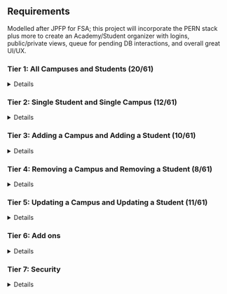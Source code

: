## Requirements

Modelled after JPFP for FSA; this project will incorporate the PERN stack plus more to create an Academy/Student organizer with logins, public/private views, queue for pending DB interactions, and overall great UI/UX.

### Tier 1: All Campuses and Students (20/61)

<details>

#### Frontend

- [C] Write a component to display a list of all campuses (at least their names and images)
- [C] Write a component to display a list of all students (at least their names)
- [C] Write a campuses sub-reducer to manage campuses in your Redux store
- [C] Write a students sub-reducer to manage students in your Redux store
- [C] Display the all-campuses component when the url matches `/campuses`
- [C] Display the all-students component when the url matches `/students`
- [C] Add a links to the navbar that can be used to navigate to the all-campuses view and the all-students view

#### Backend

- [C] Write a route to serve up all students
- [C] Write a route to serve up all campuses

- Write a `campuses` model with the following information:
  - [C] name - not empty or null
  - [C] imageUrl - with a default value
  - [C] address - not empty or null
  - [C] description - extremely large text
- Write a `students` model with the following information:
  - [C] firstName - not empty or null
  - [C] lastName - not empty or null
  - [C] email - not empty or null; must be a valid email
  - [C] imageUrl - with a default value
  - [C] gpa - decimal between 0.0 and 4.0
- [C] Students may be associated with at most one campus. Likewise, campuses may be associated with many students

#### Seed

- [C] Running the seed file creates campuses and students for demonstration purposes

Congrats! You have completed your first vertical slice! Make sure to `commit -m "Feature: Get All Campuses and Students"` before moving on.

</details>

### Tier 2: Single Student and Single Campus (12/61)

<details>

#### Frontend

- Write a component to display a single campus with the following information:
  - [C] The campus's name, image, address and description
  - [C] A list of the names of all students in that campus (or a helpful message if it doesn't have any students)
- [C] Display the appropriate campus's info when the url matches `/campuses/:campusId`
- [C] Clicking on a campus from the all-campuses view should navigate to show that campus in the single-campus view

- Write a component to display a single student with the following information:
  - [C] The student's full name, email, image, and gpa
  - [C] The name of their campus (or a helpful message if they don't have one)
- [C] Display the appropriate student when the url matches `/students/:studentId`
- [C] Clicking on a student from the all-students view should navigate to show that student in the single-student view

- [C] Clicking on the name of a student in the single-campus view should navigate to show that student in the single-student view
- [C] Clicking on the name of a campus in the single-student view should navigate to show that campus in the single-campus view

#### Backend

- [C] Write a route to serve up a single campus (based on its id), _including that campuses' students_
- [C] Write a route to serve up a single student (based on their id), _including that student's campus_

Congrats! You have completed your second vertical slice! Make sure to `commit -m "Feature: Get Single Campus and Student"` before moving on.

</details>

### Tier 3: Adding a Campus and Adding a Student (10/61)

<details>

#### Frontend

- [C] Write a component to display a form for adding a new campus that contains inputs for _at least_ the name and address.
- [C] Display this component as part of the all-campuses view, alongside the list of campuses
- Submitting the form with a valid name/address should:

  - [C] Make an AJAX request that causes the new campus to be persisted in the database
  - [C] Add the new campus to the list of campuses without needing to refresh the page

- [ ] Write a component to display a form for adding a new student that contains inputs for _at least_ first name, last name and email
- [ ] Display this component as part of the all-students view, alongside the list of students
- Submitting the form with a valid first name/last name/email should:
  - [ ] Make an AJAX request that causes the new student to be persisted in the database
  - [ ] Add the new student to the list of students without needing to refresh the page

#### Backend

- [C] Write a route to add a new campus
- [ ] Write a route to add a new student

Congrats! You have completed your third vertical slice! Make sure to `commit -m "Feature: Add Campus and Student"` before moving on.

</details>

### Tier 4: Removing a Campus and Removing a Student (8/61)

<details>

#### Frontend

- [ ] In the all-campuses view, include an `X` button next to each campus
- Clicking the `X` button should:

  - [ ] Make an AJAX request that causes that campus to be removed from database
  - [ ] Remove the campus from the list of campuses without needing to refresh the page

- [ ] In the all-students view, include an `X` button next to each student
- Clicking the `X` button should:
  - [ ] Make an AJAX request that causes that student to be removed from database
  - [ ] Remove the student from the list of students without needing to refresh the page

#### Backend

- [ ] Write a route to remove a campus (based on its id)
- [ ] Write a route to remove a student (based on their id)

Congrats! You have completed your fourth vertical slice! Make sure to `commit -m "Feature: Remove Campus and Student"` before moving on.

</details>

### Tier 5: Updating a Campus and Updating a Student (11/61)

<details>

#### Frontend

- [ ] Write a component to display a form updating _at least_ a campus's name and address
- [ ] Display this component as part of the single-campus view, alongside the single campus
- Submitting the form with valid data should:
  - [ ] Make an AJAX request that causes that campus to be updated in the database
  - [ ] Update the campus in the current view without needing to refresh the page
- [ ] In the single-campus view, display an `Unregister` button next to each of its students, which removes the student from the campus (in the database as well as this view); hint: the student is still in the database but is no longer associated with the campus

- [ ] Write a component to display a form updating _at least_ a student's first and last names, and email
- [ ] Display this component as part of the single-student view, alongside the single student
- Submitting the form with valid data should:
  - [ ] Make an AJAX request that causes that student to be updated in the database
  - [ ] Update the student in the current view without needing to refresh the page

#### Backend

- [ ] Write a route to update an existing campus
- [ ] Write a route to update an existing student

</details>

### Tier 6: Add ons

<details>

#### Testing

- Write the following tests, each marked with a \*\*\* in the tests directory
  - [ ] React (AllCampuses): renders "No Campuses" if passed an empty array of campuses
  - [ ] React (AllStudents): renders "No Students" if passed an empty array of students
  - [ ] Redux (campuses): returns the initial state by default
  - [ ] Redux (students): returns the initial state by default
  - [ ] Express: GET /api/students responds with all students
  - [ ] Sequelize (Campus): requires name and address
  - [ ] Sequelize (Student): email must be a valid email
  - [ ] Navigation: navbar to navigate to home, campuses, students

#### Finishing Touches

- [ ] If a user attempts to add a new student or campus without a required field, a helpful message should be displayed
- [ ] If a user attempts to access a page that doesn't exist (ex. `/potato`), a helpful "not found" message should be displayed
- [ ] If a user attempts to view a student/campus that doesn't exist, a helpful message should be displayed
- [ ] Whenever a component needs to wait for data to load from the server, a "loading" message should be displayed until the data is available
- [ ] Overall, the app is spectacularly styled and visually stunning
- [ ] When user adds student or campus, Modal/Pop up the new entry
- [ ] Add a recent transactions/changes component to display the last few changes to the DB

#### Ordering

- [ ] Create option for students to be ordered based on lastName on all-students view
- [ ] Create option for students to be ordered based on GPA on all-students view
- [ ] Create option for campuses to be ordered based on number of enrolled students on all-campuses view

#### Filtering

- [ ] Create a filter on all-students view to only show students who are not registered to a campus
- [ ] Create a filter on the all-campuses view to only show campuses that do not have any registered students

#### Seeding & Pagination

- [ ] Seed 100+ students and 100+ campuses
- [ ] Implement _front-end_ pagination for the all-students view (e.g. `/students?page=1` renders the first ten students, and `/students?page=2` renders students 11-20)
- [ ] Implement _front-end_ pagination for the all-campuses view (e.g. `/campuses?page=1` renders the first ten campuses, and `/campuses?page=2` renders campuses 11-20)
- [ ] Implement _back-end_ pagination for students (e.g. `/api/students?page=1` returns the first ten students' data, and `/api/students?page=2` returns students 11-20)
- [ ] Implement _back-end_ pagination for campuses (e.g. `/api/campuses?page=1` returns the first ten campuses' data, and `/api/campuses?page=2` returns campuses 11-20)

</details>

### Tier 7: Security
<details>
- [ ] Secure API Routes from nonusers and from SQL injections

</details>
